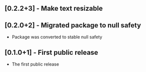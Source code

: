 ## [0.2.2+3] - Make text resizable

## [0.2.0+2] - Migrated package to null safety

* Package was converted to stable null safety 
## [0.1.0+1] - First public release

* The first public release

